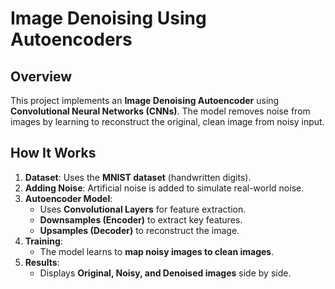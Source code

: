 # Image Denoising Using Autoencoders  

## **Overview**  
This project implements an **Image Denoising Autoencoder** using **Convolutional Neural Networks (CNNs)**. The model removes noise from images by learning to reconstruct the original, clean image from noisy input.  

## **How It Works**  
1. **Dataset**: Uses the **MNIST dataset** (handwritten digits).  
2. **Adding Noise**: Artificial noise is added to simulate real-world noise.  
3. **Autoencoder Model**:
   - Uses **Convolutional Layers** for feature extraction.  
   - **Downsamples (Encoder)** to extract key features.  
   - **Upsamples (Decoder)** to reconstruct the image.  
4. **Training**:
   - The model learns to **map noisy images to clean images**.  
5. **Results**:
   - Displays **Original, Noisy, and Denoised images** side by side.  

